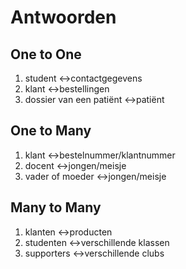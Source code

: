# Antwoorden

## One to One
1.  student    <->contactgegevens
2.  klant    <->bestellingen
3.  dossier van een patiënt    <->patiënt

## One to Many
1.  klant    <->bestelnummer/klantnummer
2.  docent    <->jongen/meisje
3.  vader of moeder    <->jongen/meisje
   
## Many to Many
1.   klanten   <->producten
2.   studenten   <->verschillende klassen
3.   supporters   <->verschillende clubs
